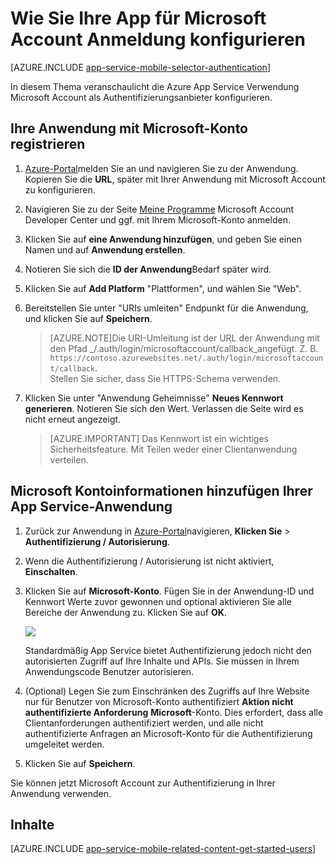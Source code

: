 <properties
    pageTitle="Authentifizierung für die Anwendungsdienste Anwendung Microsoft Account konfigurieren"
    description="Informationen Sie zum Konfigurieren der Authentifizierung für die Anwendungsdienste Anwendung Microsoft Account."
    authors="mattchenderson"
    services="app-service"
    documentationCenter=""
    manager="erikre"
    editor=""/>

<tags
    ms.service="app-service"
    ms.workload="mobile"
    ms.tgt_pltfrm="na"
    ms.devlang="multiple"
    ms.topic="article"
    ms.date="10/01/2016"
    ms.author="mahender"/>

# <a name="how-to-configure-your-app-service-application-to-use-microsoft-account-login"></a>Wie Sie Ihre App für Microsoft Account Anmeldung konfigurieren

[AZURE.INCLUDE [app-service-mobile-selector-authentication](../../includes/app-service-mobile-selector-authentication.md)]

In diesem Thema veranschaulicht die Azure App Service Verwendung Microsoft Account als Authentifizierungsanbieter konfigurieren. 

## <a name="register-microsoft-account"> </a>Ihre Anwendung mit Microsoft-Konto registrieren

1. [Azure-Portal]melden Sie an und navigieren Sie zu der Anwendung. Kopieren Sie die **URL**, später mit Ihrer Anwendung mit Microsoft Account zu konfigurieren.

2. Navigieren Sie zu der Seite [Meine Programme] Microsoft Account Developer Center und ggf. mit Ihrem Microsoft-Konto anmelden.

3. Klicken Sie auf **eine Anwendung hinzufügen**, und geben Sie einen Namen und auf **Anwendung erstellen**.

4. Notieren Sie sich die **ID der Anwendung**Bedarf später wird. 

5. Klicken Sie auf **Add Platform** "Plattformen", und wählen Sie "Web".

6. Bereitstellen Sie unter "URIs umleiten" Endpunkt für die Anwendung, und klicken Sie auf **Speichern**. 
 
    >[AZURE.NOTE]Die URI-Umleitung ist der URL der Anwendung mit den Pfad _/.auth/login/microsoftaccount/callback_angefügt. Z. B. `https://contoso.azurewebsites.net/.auth/login/microsoftaccount/callback`.   
    >Stellen Sie sicher, dass Sie HTTPS-Schema verwenden.

7. Klicken Sie unter "Anwendung Geheimnisse" **Neues Kennwort generieren**. Notieren Sie sich den Wert. Verlassen die Seite wird es nicht erneut angezeigt.


    > [AZURE.IMPORTANT] Das Kennwort ist ein wichtiges Sicherheitsfeature. Mit Teilen weder einer Clientanwendung verteilen.

## <a name="secrets"> </a>Microsoft Kontoinformationen hinzufügen Ihrer App Service-Anwendung

1. Zurück zur Anwendung in [Azure-Portal]navigieren, **Klicken Sie** > **Authentifizierung / Autorisierung**.

2. Wenn die Authentifizierung / Autorisierung ist nicht aktiviert, **Einschalten**.

3. Klicken Sie auf **Microsoft-Konto**. Fügen Sie in der Anwendung-ID und Kennwort Werte zuvor gewonnen und optional aktivieren Sie alle Bereiche der Anwendung zu. Klicken Sie auf **OK**.

    ![][1]

    Standardmäßig App Service bietet Authentifizierung jedoch nicht den autorisierten Zugriff auf Ihre Inhalte und APIs. Sie müssen in Ihrem Anwendungscode Benutzer autorisieren.

4. (Optional) Legen Sie zum Einschränken des Zugriffs auf Ihre Website nur für Benutzer von Microsoft-Konto authentifiziert **Aktion nicht authentifizierte Anforderung** **Microsoft**-Konto. Dies erfordert, dass alle Clientanforderungen authentifiziert werden, und alle nicht authentifizierte Anfragen an Microsoft-Konto für die Authentifizierung umgeleitet werden.

5. Klicken Sie auf **Speichern**.

Sie können jetzt Microsoft Account zur Authentifizierung in Ihrer Anwendung verwenden.

## <a name="related-content"> </a>Inhalte

[AZURE.INCLUDE [app-service-mobile-related-content-get-started-users](../../includes/app-service-mobile-related-content-get-started-users.md)]


<!-- Images. -->

[0]: ./media/app-service-mobile-how-to-configure-microsoft-authentication/app-service-microsoftaccount-redirect.png
[1]: ./media/app-service-mobile-how-to-configure-microsoft-authentication/mobile-app-microsoftaccount-settings.png

<!-- URLs. -->

[Meine Programme]: http://go.microsoft.com/fwlink/p/?LinkId=262039
[Azure-portal]: https://portal.azure.com/
